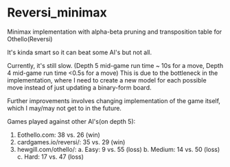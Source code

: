 # Reversi_minimax
Minimax implementation with alpha-beta pruning and transposition table for Othello(Reversi)

It's kinda smart so it can beat some AI's but not all.

Currently, it's still slow. (Depth 5 mid-game run time ~ 10s for a move, Depth 4 mid-game run time <0.5s for a move)
This is due to the bottleneck in the implementation, where I need to create a new model for each possible move instead of just updating a binary-form board.

Further improvements involves changing implementation of the game itself, which I may/may not get to in the future.

Games played against other AI's(on depth 5):

1. Eothello.com: 38 vs. 26 (win)
2. cardgames.io/reversi/: 35 vs. 29 (win)
3. hewgill.com/othello/:
  a. Easy: 9 vs. 55 (loss)
  b. Medium: 14 vs. 50 (loss)
  c. Hard: 17 vs. 47 (loss)

